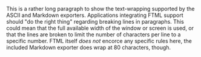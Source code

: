 This is a rather long paragraph to show the text\-wrapping supported by the ASCII and Markdown exporters. Applications integrating FTML support should "do the right thing" regarding breaking lines in paragraphs. This could mean that the full available width of the window or screen is used, or that the lines are broken to limit the number of characters per line to a specific number. FTML itself _does not_ encorce any specific rules here, the included Markdown exporter does wrap at 80 characters, though.
